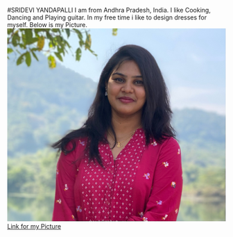 #SRIDEVI YANDAPALLI
I am from Andhra Pradesh, India.
I like Cooking, Dancing and Playing guitar.
In my free time i like to design dresses for myself.
Below is my Picture.
![Sridevi Yandapalli](https://github.com/sridevi111/assignment2-yandapalli/blob/main/Sridevi%20Yandapalli.JPG)
[Link for my Picture](https://github.com/sridevi111/assignment2-yandapalli/blob/main/Sridevi%20Yandapalli.JPG)